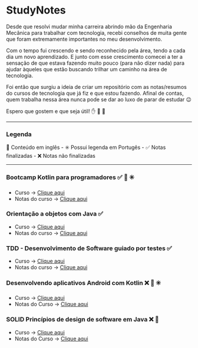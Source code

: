 # StudyNotes

Desde que resolvi mudar minha carreira abrindo mão da Engenharia Mecânica para trabalhar com tecnologia, recebi conselhos de muita gente que foram extremamente importantes no meu desenvolvimento.

Com o tempo fui crescendo e sendo reconhecido pela área, tendo a cada dia um novo aprendizado. E junto com esse crescimento comecei a ter a sensação de que estava fazendo muito pouco (para não dizer nada) para ajudar àqueles que estão buscando trilhar um caminho na área de tecnologia.

Foi então que surgiu a ideia de criar um repositório com as notas/resumos do cursos de tecnologia que já fiz e que estou fazendo. Afinal de contas, quem trabalha nessa área nunca pode se dar ao luxo de parar de estudar :wink:

Espero que gostem e que seja útil! :hand: :facepunch: :rocket:

***

### Legenda

:statue_of_liberty: Conteúdo em inglês - :eight_spoked_asterisk: Possui legenda em Portugês - :white_check_mark: Notas finalizadas - :x: Notas não finalizadas

***

### Bootcamp Kotlin para programadores :white_check_mark: :statue_of_liberty: :eight_spoked_asterisk:

- Curso -> [Clique aqui](https://www.udacity.com/course/kotlin-bootcamp-for-programmers--ud9011)
- Notas do curso -> [Clique aqui](https://github.com/gifs88/StudyNotes/blob/master/kotlib_bootcmap_udacity.md)

### Orientação a objetos com Java :white_check_mark:

- Curso -> [Clique aqui](https://www.coursera.org/learn/orientacao-a-objetos-com-java)
- Notas do curso -> [Clique aqui](https://github.com/gifs88/StudyNotes/blob/master/oop_java_coursera_ita.md)

### TDD - Desenvolvimento de Software guiado por testes :white_check_mark:

- Curso -> [Clique aqui](https://www.coursera.org/learn/tdd-desenvolvimento-de-software-guiado-por-testes)
- Notas do curso -> [Clique aqui](https://github.com/gifs88/StudyNotes/blob/master/tdd_coursera.md)

### Desenvolvendo aplicativos Android com Kotlin :x: :statue_of_liberty: :eight_spoked_asterisk:

- Curso -> [Clique aqui](https://www.udacity.com/course/developing-android-apps-with-kotlin--ud9012)
- Notas do Curso -> [Clique aqui](https://github.com/gifs88/StudyNotes/blob/master/dev_android_kotlin_udacity.md)

### SOLID Princípios de design de software em Java :x: :statue_of_liberty:

- Curso -> [Clique aqui](https://app.pluralsight.com/library/courses/solid-software-design-principles-java/table-of-contents)
- Notas do Curso -> [Clique aqui](https://github.com/gifs88/StudyNotes/blob/master/solid_java_pluralsight.md)
